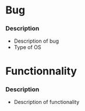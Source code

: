 # Bug
### Description
- Description of bug
- Type of OS

# Functionnality
### Description
- Description of functionality


